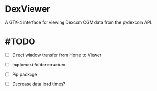 # DexViewer
A GTK-4 interface for viewing Dexcom CGM data from the pydexcom API.

# #TODO
- [ ] Direct window transfer from Home to Viewer
- [ ] Implement folder structure
- [ ] Pip package
- [ ] Decrease data load times?

